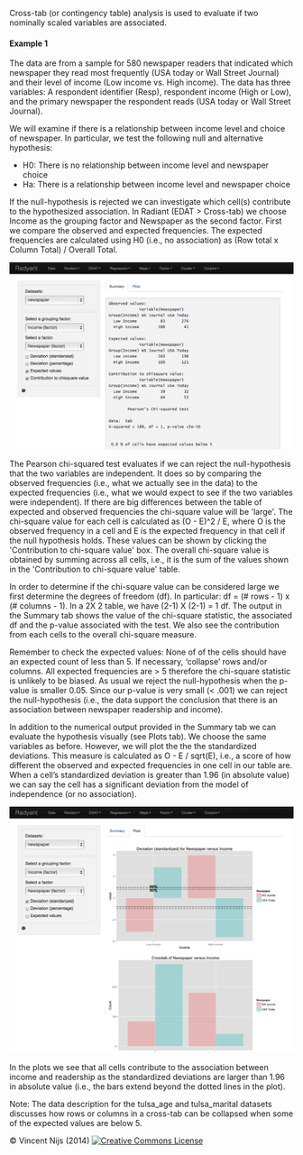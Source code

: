 Cross-tab (or contingency table) analysis is used to evaluate if two nominally scaled variables are associated. 

#### Example 1

The data are from a sample for 580 newspaper readers that indicated which newspaper they read most frequently (USA today or Wall Street Journal) and their level of income (Low income vs. High income). The data has three variables:  A respondent identifier (Resp), respondent income (High or Low), and the primary newspaper the respondent reads (USA today or Wall Street Journal).

We will examine if there is a relationship between income level and choice of newspaper. In particular, we test the following null and alternative hypothesis:

- H0: There is no relationship between income level and newspaper choice
-	Ha: There is a relationship between income level and newspaper choice

If the null-hypothesis is rejected we can investigate which cell(s) contribute to the hypothesized association. In Radiant (EDAT > Cross-tab) we choose Income as the grouping factor and Newspaper as the second factor. First we compare the observed and expected frequencies. The expected frequencies are calculated using H0 (i.e., no association) as (Row total x Column Total) /  Overall Total.

![cross-tab - summary](figures/crossTabSummary.png)

The Pearson chi-squared test evaluates if we can reject the null-hypothesis that the two variables are independent. It does so by comparing the observed frequencies (i.e., what we actually see in the data) to the expected frequencies (i.e., what we would expect to see if the two variables were independent). If there are big differences between the table of expected and observed frequencies the chi-square value will be 'large'. The chi-square value for each cell is calculated as (O - E)^2 / E, where O is the observed frequency in a cell and E is the expected frequency in that cell if the null hypothesis holds. These values can be shown by clicking the 'Contribution to chi-square value' box. The overall chi-square value is obtained by summing across all cells, i.e., it is the sum of the values shown in the 'Contribution to chi-square value' table. 

In order to determine if the chi-square value can be considered large we first determine the degrees of freedom (df). In particular: df = (# rows - 1) x (# columns - 1). In a 2X 2 table, we have (2-1) X (2-1) = 1 df. The output in the Summary tab shows the value of the chi-square statistic, the associated df and the p-value associated with the test. We also see the contribution from each cells to the overall chi-square measure. 

Remember to check the expected values: None of of the cells should have an expected count of less than 5. If necessary, ‘collapse’ rows and/or columns. All expected frequencies are > 5 therefore the chi-square statistic is unlikely to be biased. As usual we reject the null-hypothesis when the p-value is smaller 0.05. Since our p-value is very small (< .001) we can reject the null-hypothesis (i.e., the data support the conclusion that there is an association between newspaper readership and income).

In addition to the numerical output provided in the Summary tab we can evaluate the hypothesis visually (see Plots tab). We choose the same variables as before. However, we will plot the the the standardized deviations. This measure is calculated as O - E / sqrt(E), i.e., a score of how different the observed and expected frequencies in one cell in our table are. When a cell’s standardized deviation is greater than 1.96 (in absolute value) we can say the cell has a significant deviation from the model of independence (or no association).

![cross-tab - plots](figures/crossTabPlots.png)

In the plots we see that all cells contribute to the association between income and readership as the standardized deviations are larger than 1.96 in absolute value (i.e., the bars extend beyond the dotted lines in the plot).

<!-- #### Example 2 -->

Note: The data description for the tulsa_age and tulsa_marital datasets discusses how rows or columns in a cross-tab can be collapsed when some of the expected values are below 5.


&copy; Vincent Nijs (2014) <a rel="license" href="http://creativecommons.org/licenses/by-nc-sa/4.0/"><img alt="Creative Commons License" style="border-width:0" src="http://i.creativecommons.org/l/by-nc-sa/4.0/88x31.png" /></a>